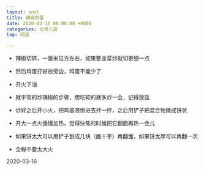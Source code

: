 ```yaml
---
layout: post
title: 辣椒煎蛋
date: 2020-03-16 08:00:00 +0800
categories: 七说八道
tag: 闲话

---
```




- 辣椒切碎，一厘米见方左右，如果要韭菜炒就切更细一点

- 然后鸡蛋打好放旁边，鸡蛋不能少了

- 开火下油

- 就平常的炒辣椒的步骤，想吃软的就多炒一会，记得放盐

- 炒好之后开小火，把鸡蛋液倒进去拌一拌，之后用铲子把混合物摊成饼状

- 开大一点火慢慢加热，觉得快焦的时候把它翻面再热一会儿

- 如果饼太大可以用铲子划成几块（画十字）再翻面，如果饼太厚可以再翻一次

- 全程不要太大火

2020-03-16